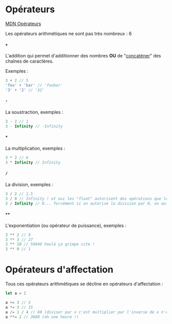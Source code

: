 # Opérateurs

[MDN Opérateurs](https://developer.mozilla.org/fr/docs/Web/JavaScript/Reference/Op%C3%A9rateurs#Op%C3%A9rateurs_arithm%C3%A9tiques)

Les opérateurs arithmétiques ne sont pas très nombreux : 6

#### `+`
L'addition qui permet d'additionner des nombres
**OU** de "[concaténer](https://fr.wikipedia.org/wiki/Concat%C3%A9nation)" des chaînes de caractères.

Exemples :
```javascript
3 + 2 // 5
'foo' + 'bar' // 'foobar'
'3' + '2' // '32'
```

#### `-`
La soustraction, exemples :
```javascript
3 - 2 // 1
3 - Infinity // -Infinity
```

#### `*`
La multiplication, exemples :
```javascript
3 * 2 // 6
3 * Infinity // Infinity
```

#### `/`
La division, exemples :
```javascript
3 / 2 // 1.5
3 / 0 // Infinity ! et oui les "float" autorisent des opérations que les mathématiques interdisent !
3 / Infinity // 0... forcément si on autorise la division par 0, on autorise aussi la division par Infinity
```

#### `**`
L'exponentiation (ou opérateur de puissance), exemples :
```javascript
3 ** 2 // 9
3 ** 3 // 27
3 ** 10 // 59049 houlà ça grimpe vite !
3 ** 0 // 1
```

# Opérateurs d'affectation
Tous ces opérateurs arithmétiques se décline en opérateurs d'affectation :

```javascript
let a = 2

a += 3 // 5
a *= 3 // 15
a /= 1 / 4 // 60 (diviser par x c'est multiplier par l'inverse de x n'est-ce pas ?)
a **= 2 // 3600 (oh une heure !)
```
